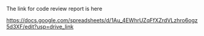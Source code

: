 The link for code review report is here

https://docs.google.com/spreadsheets/d/1Au_4EWhrUZqFfXZrdVLzhro6ogz5d3XF/edit?usp=drive_link